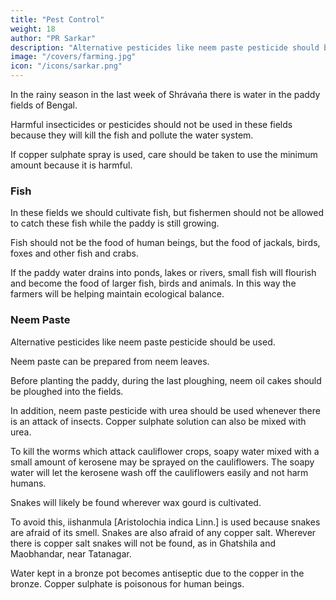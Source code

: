```yaml
---
title: "Pest Control"
weight: 18
author: "PR Sarkar"
description: "Alternative pesticides like neem paste pesticide should be used"
image: "/covers/farming.jpg"
icon: "/icons/sarkar.png"
---
```




In the rainy season in the last week of Shrávańa there is water in the paddy fields of Bengal. 

Harmful insecticides or pesticides should not be used in these fields because they will kill the fish and pollute the water system.

If copper sulphate spray is used, care should be taken to use the minimum amount because it is harmful. 


### Fish

In these fields we should cultivate fish, but fishermen should not be allowed to catch these fish while the paddy is still growing. 

Fish should not be the food of human beings, but the food of jackals, birds, foxes and other fish and crabs. 

If the paddy water drains into ponds, lakes or rivers, small fish will flourish and become the food of larger fish, birds and animals. In this way the farmers will be helping maintain ecological balance.


### Neem Paste

Alternative pesticides like neem paste pesticide should be used. 

Neem paste can be prepared from neem leaves. 

Before planting the paddy, during the last ploughing, neem oil cakes should be ploughed into the fields. 

In addition, neem paste pesticide with urea should be used whenever there is an attack of insects. Copper sulphate solution can also be mixed with urea.





<!-- Some special medicines can be prepared for particular crops. For example,  -->



To kill the worms which attack cauliflower crops, soapy water mixed with a small amount of kerosene may be sprayed on the cauliflowers. The soapy water will let the kerosene wash off the cauliflowers easily and not harm humans.

Snakes will likely be found wherever wax gourd is cultivated. 

To avoid this, iishanmula [Aristolochia indica Linn.] is used because snakes are afraid of its smell. Snakes are also afraid of any copper salt. Wherever there is copper salt snakes will not be found, as in Ghatshila and Maobhandar, near Tatanagar. 

Water kept in a bronze pot becomes antiseptic due to the copper in the bronze. Copper sulphate is poisonous for human beings.


